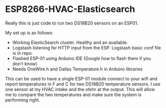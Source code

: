 # ESP8266-HVAC-Elasticsearch
Really this is just code to run two DS18B20 sensors on an ESP01.

My set up is as follows: 
* Working ElasticSearch cluster. Healthy and an available.
* Logstash listening for HTTP input from the ESP. Logstash basic conf file is in repo.
* Flashed ESP-01 using Arduino IDE (Google how to flash them if you don't know)
* Needs OneWire.h and Dallas Temperature.h in Arduino libraries


This can be used to have a single ESP-01 module connect to your wifi and report temperatures in F and C for two DS18B20 temperature sensors. I use one sensor at my HVAC intake and the otehr at the output. This will allow me to compare the two temperatures and make sure the system is performing right.